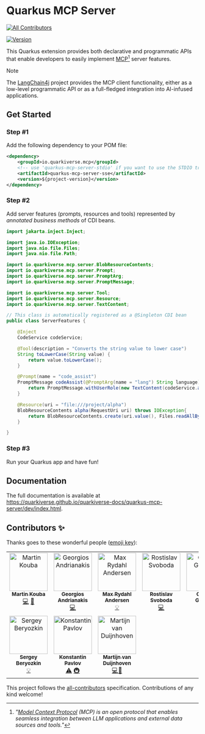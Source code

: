 # Quarkus MCP Server
<!-- ALL-CONTRIBUTORS-BADGE:START - Do not remove or modify this section -->
[![All Contributors](https://img.shields.io/badge/all_contributors-9-orange.svg?style=flat-square)](#contributors-)
<!-- ALL-CONTRIBUTORS-BADGE:END -->
[![Version](https://img.shields.io/maven-central/v/io.quarkiverse.mcp/quarkus-mcp-server-parent?logo=apache-maven&style=flat-square)](https://central.sonatype.com/artifact/io.quarkiverse.mcp/quarkus-mcp-server-parent)

This Quarkus extension provides both declarative and programmatic APIs that enable developers to easily implement [MCP](https://modelcontextprotocol.io/)[^1] server features.

[^1]: _"[Model Context Protocol](https://modelcontextprotocol.io/) (MCP) is an open protocol that enables seamless integration between LLM applications and external data sources and tools."_ 

> [!NOTE]  
> The [LangChain4j](https://github.com/langchain4j/langchain4j) project provides the MCP client functionality, either as a low-level programmatic API or as a full-fledged integration into AI-infused applications.

## Get Started

### Step #1 

Add the following dependency to your POM file:

```xml
<dependency>
    <groupId>io.quarkiverse.mcp</groupId>
    <!-- use 'quarkus-mcp-server-stdio' if you want to use the STDIO transport instead of the HTTP/SSE transport -->
    <artifactId>quarkus-mcp-server-sse</artifactId>
    <version>${project-version}</version>
</dependency>
```

### Step #2 

Add server features (prompts, resources and tools) represented by _annotated business methods_ of CDI beans.

```java
import jakarta.inject.Inject;

import java.io.IOException;
import java.nio.file.Files;
import java.nio.file.Path;

import io.quarkiverse.mcp.server.BlobResourceContents;
import io.quarkiverse.mcp.server.Prompt;
import io.quarkiverse.mcp.server.PromptArg;
import io.quarkiverse.mcp.server.PromptMessage;

import io.quarkiverse.mcp.server.Tool;
import io.quarkiverse.mcp.server.Resource;
import io.quarkiverse.mcp.server.TextContent;

// This class is automatically registered as a @Singleton CDI bean
public class ServerFeatures {

    @Inject
    CodeService codeService;

    @Tool(description = "Converts the string value to lower case")
    String toLowerCase(String value) {
        return value.toLowerCase();
    }

    @Prompt(name = "code_assist")
    PromptMessage codeAssist(@PromptArg(name = "lang") String language) {
        return PromptMessage.withUserRole(new TextContent(codeService.assist(language)));
    }

    @Resource(uri = "file:///project/alpha")
    BlobResourceContents alpha(RequestUri uri) throws IOException{
        return BlobResourceContents.create(uri.value(), Files.readAllBytes(Path.of("alpha.txt")));
    }

}
```

### Step #3

Run your Quarkus app and have fun!

## Documentation

The full documentation is available at https://quarkiverse.github.io/quarkiverse-docs/quarkus-mcp-server/dev/index.html.

## Contributors ✨

Thanks goes to these wonderful people ([emoji key](https://allcontributors.org/docs/en/emoji-key)):

<!-- ALL-CONTRIBUTORS-LIST:START - Do not remove or modify this section -->
<!-- prettier-ignore-start -->
<!-- markdownlint-disable -->
<table>
  <tbody>
    <tr>
      <td align="center" valign="top" width="14.28%"><a href="https://github.com/mkouba"><img src="https://avatars.githubusercontent.com/u/913004?v=4?s=100" width="100px;" alt="Martin Kouba"/><br /><sub><b>Martin Kouba</b></sub></a><br /><a href="https://github.com/quarkiverse/quarkus-mcp-server/commits?author=mkouba" title="Code">💻</a> <a href="#maintenance-mkouba" title="Maintenance">🚧</a></td>
      <td align="center" valign="top" width="14.28%"><a href="https://github.com/geoand"><img src="https://avatars.githubusercontent.com/u/4374975?v=4?s=100" width="100px;" alt="Georgios Andrianakis"/><br /><sub><b>Georgios Andrianakis</b></sub></a><br /><a href="https://github.com/quarkiverse/quarkus-mcp-server/commits?author=geoand" title="Code">💻</a></td>
      <td align="center" valign="top" width="14.28%"><a href="https://xam.dk"><img src="https://avatars.githubusercontent.com/u/54129?v=4?s=100" width="100px;" alt="Max Rydahl Andersen"/><br /><sub><b>Max Rydahl Andersen</b></sub></a><br /><a href="#example-maxandersen" title="Examples">💡</a></td>
      <td align="center" valign="top" width="14.28%"><a href="https://twitter.com/r_svoboda"><img src="https://avatars.githubusercontent.com/u/925259?v=4?s=100" width="100px;" alt="Rostislav Svoboda"/><br /><sub><b>Rostislav Svoboda</b></sub></a><br /><a href="https://github.com/quarkiverse/quarkus-mcp-server/commits?author=rsvoboda" title="Code">💻</a></td>
      <td align="center" valign="top" width="14.28%"><a href="https://github.com/gastaldi"><img src="https://avatars.githubusercontent.com/u/54133?v=4?s=100" width="100px;" alt="George Gastaldi"/><br /><sub><b>George Gastaldi</b></sub></a><br /><a href="#infra-gastaldi" title="Infrastructure (Hosting, Build-Tools, etc)">🚇</a></td>
      <td align="center" valign="top" width="14.28%"><a href="https://github.com/jmartisk"><img src="https://avatars.githubusercontent.com/u/937315?v=4?s=100" width="100px;" alt="Jan Martiska"/><br /><sub><b>Jan Martiska</b></sub></a><br /><a href="https://github.com/quarkiverse/quarkus-mcp-server/commits?author=jmartisk" title="Documentation">📖</a></td>
      <td align="center" valign="top" width="14.28%"><a href="http://iocanel.com"><img src="https://avatars.githubusercontent.com/u/402008?v=4?s=100" width="100px;" alt="Ioannis Canellos"/><br /><sub><b>Ioannis Canellos</b></sub></a><br /><a href="https://github.com/quarkiverse/quarkus-mcp-server/commits?author=iocanel" title="Code">💻</a></td>
    </tr>
    <tr>
      <td align="center" valign="top" width="14.28%"><a href="https://github.com/sberyozkin"><img src="https://avatars.githubusercontent.com/u/467639?v=4?s=100" width="100px;" alt="Sergey Beryozkin"/><br /><sub><b>Sergey Beryozkin</b></sub></a><br /><a href="#example-sberyozkin" title="Examples">💡</a></td>
      <td align="center" valign="top" width="14.28%"><a href="http://kpavlov.me"><img src="https://avatars.githubusercontent.com/u/1517853?v=4?s=100" width="100px;" alt="Konstantin Pavlov"/><br /><sub><b>Konstantin Pavlov</b></sub></a><br /><a href="https://github.com/quarkiverse/quarkus-mcp-server/commits?author=kpavlov" title="Tests">⚠️</a> <a href="#infra-kpavlov" title="Infrastructure (Hosting, Build-Tools, etc)">🚇</a></td>
      <td align="center" valign="top" width="14.28%"><a href="https://github.com/mvduijnhoven"><img src="https://avatars.githubusercontent.com/u/16058040?v=4?s=100" width="100px;" alt="Martijn van Duijnhoven"/><br /><sub><b>Martijn van Duijnhoven</b></sub></a><br /><a href="https://github.com/quarkiverse/quarkus-mcp-server/commits?author=mvduijnhoven" title="Code">💻</a><a href="https://github.com/quarkiverse/quarkus-mcp-server/commits?author=mvduijnhoven" title="Documentation">📖</a></td>
    </tr>
  </tbody>
</table>

<!-- markdownlint-restore -->
<!-- prettier-ignore-end -->

<!-- ALL-CONTRIBUTORS-LIST:END -->

This project follows the [all-contributors](https://github.com/all-contributors/all-contributors) specification. Contributions of any kind welcome!
